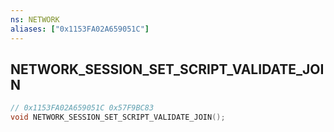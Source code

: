 ```yaml
---
ns: NETWORK
aliases: ["0x1153FA02A659051C"]
---
```

## NETWORK_SESSION_SET_SCRIPT_VALIDATE_JOIN

```c
// 0x1153FA02A659051C 0x57F9BC83
void NETWORK_SESSION_SET_SCRIPT_VALIDATE_JOIN();
```


